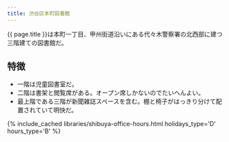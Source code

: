```yaml
---
title: 渋谷区本町図書館
---
```


{{ page.title }}は本町一丁目、甲州街道沿いにある代々木警察署の北西部に建つ三階建ての図書館だ。

## 特徴

* 一階は児童図書室だ。
* 二階は書架と閲覧席がある。オープン席しかないのでたいへんよい。
* 最上階である三階が新聞雑誌スペースを含む。棚と椅子がはっきり分けて配置されていて明快だ。

{% include_cached libraries/shibuya-office-hours.html holidays_type='D' hours_type='B' %}
